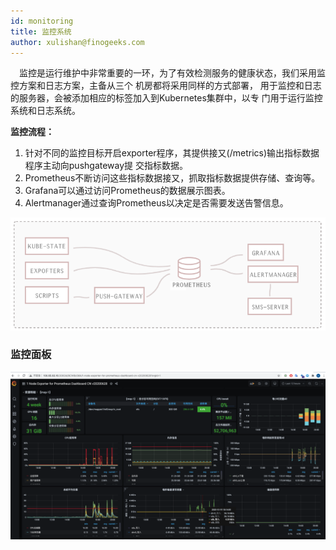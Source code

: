 ```yaml
---
id: monitoring
title: 监控系统
author: xulishan@finogeeks.com
---
```




&emsp;监控是运行维护中非常重要的一环，为了有效检测服务的健康状态，我们采用监控方案和日志方案，主备从三个 机房都将采用同样的方式部署， 用于监控和日志的服务器，会被添加相应的标签加入到Kubernetes集群中，以专 门用于运行监控系统和日志系统。



**监控流程：**

1. 针对不同的监控目标开启exporter程序，其提供接又(/metrics)输出指标数据 程序主动向pushgateway提 交指标数据。
2. Prometheus不断访问这些指标数据接又，抓取指标数据提供存储、查询等。
3. Grafana可以通过访问Prometheus的数据展示图表。
4. Alertmanager通过查询Prometheus以决定是否需要发送告警信息。



![monitor](/img/monitor.png)

### 监控面板


![grafana](/img/grafana.png)
